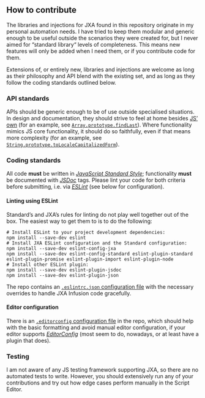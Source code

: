## How to contribute

The libraries and injections for JXA found in this repository originate in my personal automation needs. I have tried to keep them modular and generic enough to be useful outside the scenarios they were created for, but I never aimed for “standard library“ levels of completeness. This means new features will only be added when I need them, or if you contribute code for them.

Extensions of, or entirely new, libraries and injections are welcome as long as their philosophy and API blend with the existing set, and as long as they follow the coding standards outlined below.

### API standards

APIs should be generic enough to be of use outside specialised situations. In design and documentation, they should strive to feel at home besides [JS’ own](https://developer.mozilla.org/en-US/docs/Glossary/JavaScript) (for an example, see [`Array.prototype.findLast`](https://github.com/kopischke/JXA/wiki/Injections-API#findlast)). Where functionality mimics JS core functionality, it should do so faithfully, even if that means more complexity (for an example, see [`String.prototype.toLocaleCapitalizedForm`](https://github.com/kopischke/JXA/wiki/Injections-API#tolocalecapitalizedform)).

### Coding standards

All code **must** be written in [_JavaScript Standard Style_](https://standardjs.com); functionality **must** be documented with [_JSDoc_](https://jsdoc.app) tags. Please lint your code for both criteria before submitting, i.e. via [_ESLint_](https://eslint.org) (see below for configuration). 

#### Linting using ESLint

Standard’s and JXA’s rules for linting do not play well together out of the box. The easiest way to get them to is to do the following:

```shell
# Install ESLint to your project development dependencies:
npm install --save-dev eslint
# Install JXA ESLint configuration and the Standard configuration:
npm install --save-dev eslint-config-jxa
npm install --save-dev eslint-config-standard eslint-plugin-standard eslint-plugin-promise eslint-plugin-import eslint-plugin-node
# Install other ESLint plugin:
npm install --save-dev eslint-plugin-jsdoc
npm install --save-dev eslint-plugin-json
```

The repo contains an [`.eslintrc.json` configuration file](https://github.com/kopischke/JXA/blob/main/.eslintrc.json) with the necessary overrides to handle JXA Infusion code gracefully.

#### Editor configuration

There is an [`.editorconfig` configuration file](https://github.com/kopischke/JXA/blob/main/.editorconfig) in the repo, which should help with the basic formatting and avoid manual editor configuration, if your editor supports [_EditorConfig_](https://editorconfig.org) (most seem to do, nowadays, or at least have a plugin that does).

### Testing

I am not aware of any JS testing framework supporting JXA, so there are no automated tests to write. However, you should extensively run any of your contributions and try out how edge cases perform manually in the Script Editor. 

